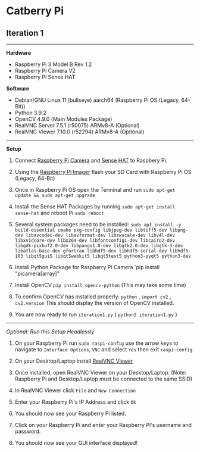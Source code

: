 # Catberry Pi
## Iteration 1

---

**Hardware**

- Raspberry Pi 3 Model B Rev 1.2
- Raspberry Pi Camera V2
- Raspberry Pi Sense HAT

**Software**
- Debian/GNU Linux 11 (bullseye) aarch64 (Raspberry Pi OS (Legacy, 64-Bit))
- Python 3.9.2
- OpenCV 4.9.0 (Main Modules Package)
- RealVNC Server 7.5.1 (r50075) ARMv8-A (Optional)
- RealVNC Viewer 7.10.0 (r52294) ARMv8-A (Optional)

---

**Setup**

1. Connect [Raspberry Pi Camera](https://projects.raspberrypi.org/en/projects/getting-started-with-picamera/2) and [Sense HAT](https://projects.raspberrypi.org/en/projects/getting-started-with-the-sense-hat/2) to Raspbery Pi.

2. Using the [Raspberry Pi Imager](https://www.raspberrypi.com/software/) flash your SD Card with Raspberry Pi OS (Legacy, 64-Bit)

3. Once in Raspberry Pi OS open the Terminal and run `sudo apt-get update && sudo apt-get upgrade`

4. Install the Sense HAT Packages by running `sudo apt-get install sense-hat` and reboot Pi `sudo reboot`

5. Several system packages need to be installed:
   `sudo apt install -y build-essential cmake pkg-config libjpeg-dev libtiff5-dev libpng-dev libavcodec-dev libavformat-dev libswscale-dev libv4l-dev libxvidcore-dev libx264-dev libfontconfig1-dev libcairo2-dev libgdk-pixbuf2.0-dev libpango1.0-dev libgtk2.0-dev libgtk-3-dev libatlas-base-dev gfortran libhdf5-dev libhdf5-serial-dev libhdf5-103 libqt5gui5 libqt5webkit5 libqt5test5 python3-pyqt5 python3-dev`

6. Install Python Package for Raspberry Pi Camera `pip install "picamera[array]"

7. Install OpenCV `pip install opencv-python` (This may take some time)

8. To confirm OpenCV has installed properly:
   `python` , `import cv2` , `cv2.version` 
   This should display the version of OpenCV installed.

9. You are now ready to run `iteration1.py`
   ( `python3 iteration1.py` ) 

---

*Optional: Run this Setup Headlessly*

1. On your Raspberry Pi run `sudo raspi-config` use the arrow keys to navigate to `Interface Options`, `VNC` and select `Yes` then exit `raspi-config`

2. On your Desktop/Laptop install [RealVNC Viewer](https://www.realvnc.com/en/connect/download/viewer)

3. Once installed, open RealVNC Viewer on your Desktop/Laptop. (Note: Raspberry Pi and Desktop/Laptop must be connected to the same SSID)

4. In RealVNC Viewer click `File` and `New Connection`

5. Enter your Raspberry Pi's IP Address and click `Ok`

6. You should now see your Raspberry Pi listed.

7. Click on your Raspberry Pi and enter your Raspberry Pi's username and password.

8. You should now see your GUI interface displayed!
